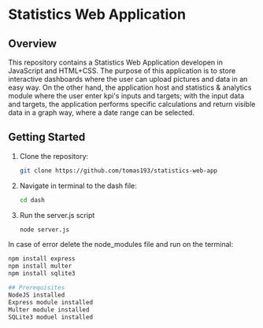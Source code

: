 # Statistics Web Application

## Overview
This repository contains a Statistics Web Application developen in JavaScript and HTML+CSS. The purpose of this application is to store interactive dashboards where the user can upload pictures and data in an easy way.
On the other hand, the application host and statistics & analytics module where the user enter kpi's inputs and targets; with the input data and targets, the application performs specific calculations and return visible
data in a graph way, where a date range can be selected.

## Getting Started
1. Clone the repository:
   ```sh
   git clone https://github.com/tomas193/statistics-web-app
2. Navigate in terminal to the dash file:
   ```sh
   cd dash
3. Run the server.js script
   ```sh
   node server.js

In case of error delete the node_modules file and run on the terminal:
   ```sh
   npm install express
   npm install multer
   npm install sqlite3

## Prerequisites
NodeJS installed
Express module installed
Multer module installed
SQLite3 moduel installed
